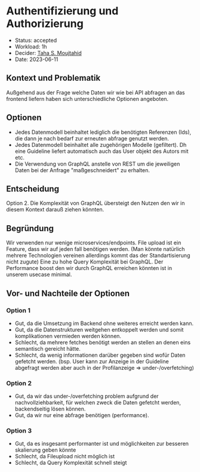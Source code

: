 # Authentifizierung und Authorizierung

* Status: accepted
* Workload: 1h
* Decider: [Taha S. Moujtahid](https://github.com/taha-moujtahid)
* Date: 2023-06-11

## Kontext und Problematik
Außgehend aus der Frage welche Daten wir wie bei API abfragen an das frontend liefern haben sich unterschiedliche Optionen angeboten. 

## Optionen

* Jedes Datenmodell beinhaltet lediglich die benötigten Referenzen (Ids), die dann je nach bedarf zur erneuten abfrage genutzt werden.
* Jedes Datenmodell beinhaltet alle zugehörigen Modelle (gefiltert). Dh eine Guideline liefert automatisch auch das User objekt des Autors mit etc.
* Die Verwendung von GraphQL anstelle von REST um die jeweiligen Daten bei der Anfrage "maßgeschneidert" zu erhalten.

## Entscheidung

Option 2. Die Komplexität von GraphQL übersteigt den Nutzen den wir in diesem Kontext darauß ziehen könnten. 

## Begründung

Wir verwenden nur wenige microservices/endpoints.
File upload ist ein Feature, dass wir auf jeden fall benötigen werden. (Man könnte natürlich mehrere Technologien vereinen allerdings kommt das der Standartisierung nicht zugute) 
Eine zu hohe Query Komplexität bei GraphQL.
Der Performance boost den wir durch GraphQL erreichen könnten ist in unserem usecase minimal.

## Vor- und Nachteile der Optionen

### Option 1 
* Gut, da die Umsetzung im Backend ohne weiteres erreicht werden kann.
* Gut, da die Datenstrukturen weitgehen entkoppelt werden und somit komplikationen vermieden werden können.
* Schlecht, da mehrere fetches benötigt werden an stellen an denen eins semantisch gereicht hätte.
* Schlecht, da wenig informationen darüber gegeben sind wofür Daten gefetcht werden. (bsp. User kann zur Anzeige in der Guideline abgefragt werden aber auch in der Profilanzeige => under-/overfetching) 

### Option 2

* Gut, da wir das under-/overfetching problem aufgrund der nachvollziehbarkeit, für welchen zweck die Daten gefetcht werden, backendseitig lösen können.
* Gut, da wir nur eine abfrage benötigen (performance).

### Option 3

* Gut, da es insgesamt performanter ist und möglichkeiten zur besseren skalierung geben könnte
* Schlecht, da Fileupload nicht möglich ist
* Schlecht, da Query Komplexität schnell steigt
